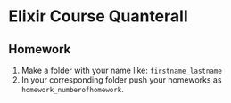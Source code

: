 # Elixir Course Quanterall

## Homework

1. Make a folder with your name like: `firstname_lastname`
2. In your corresponding folder push your homeworks as `homework_numberofhomework`.

